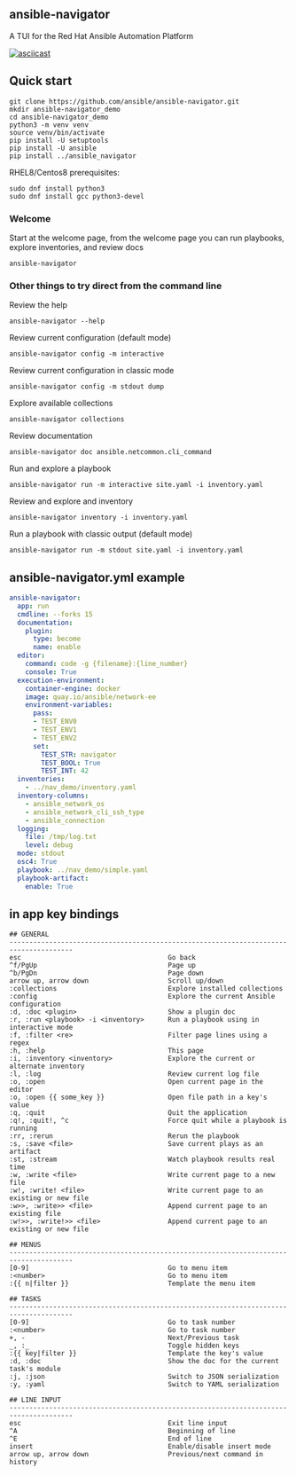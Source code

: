 ## ansible-navigator

A TUI for the Red Hat Ansible Automation Platform

[![asciicast](https://asciinema.org/a/gl7uVblC23dxGGTkVOEigDHCl.svg)](https://asciinema.org/a/gl7uVblC23dxGGTkVOEigDHCl)

## Quick start

```
git clone https://github.com/ansible/ansible-navigator.git
mkdir ansible-navigator_demo
cd ansible-navigator_demo
python3 -m venv venv
source venv/bin/activate
pip install -U setuptools
pip install -U ansible
pip install ../ansible_navigator
```

RHEL8/Centos8 prerequisites:

```
sudo dnf install python3
sudo dnf install gcc python3-devel
```


### Welcome
Start at the welcome page, from the welcome page you can run playbooks, explore inventories, and review docs
```
ansible-navigator
```

### Other things to try direct from the command line

Review the help
```
ansible-navigator --help
```

Review current configuration (default mode)
```
ansible-navigator config -m interactive
```

Review current configuration in classic mode
```
ansible-navigator config -m stdout dump
```

Explore available collections
```
ansible-navigator collections
```

Review documentation
```
ansible-navigator doc ansible.netcommon.cli_command
```

Run and explore a playbook
```
ansible-navigator run -m interactive site.yaml -i inventory.yaml
```

Review and explore and inventory
```
ansible-navigator inventory -i inventory.yaml
```

Run a playbook with classic output (default mode)
```
ansible-navigator run -m stdout site.yaml -i inventory.yaml
```


## ansible-navigator.yml example

```yaml
ansible-navigator:
  app: run
  cmdline: --forks 15
  documentation:
    plugin:
      type: become
      name: enable
  editor:
    command: code -g {filename}:{line_number}
    console: True
  execution-environment:
    container-engine: docker
    image: quay.io/ansible/network-ee
    environment-variables:
      pass:
      - TEST_ENV0
      - TEST_ENV1
      - TEST_ENV2
      set:
        TEST_STR: navigator
        TEST_BOOL: True
        TEST_INT: 42
  inventories:
    - ../nav_demo/inventory.yaml
  inventory-columns:
    - ansible_network_os
    - ansible_network_cli_ssh_type
    - ansible_connection
  logging:
    file: /tmp/log.txt
    level: debug
  mode: stdout
  osc4: True
  playbook: ../nav_demo/simple.yaml
  playbook-artifact:
    enable: True
```

## in app key bindings

```
## GENERAL
--------------------------------------------------------------------------------------
esc                                     Go back
^f/PgUp                                 Page up
^b/PgDn                                 Page down
arrow up, arrow down                    Scroll up/down
:collections                            Explore installed collections
:config                                 Explore the current Ansible configuration
:d, :doc <plugin>                       Show a plugin doc
:r, :run <playbook> -i <inventory>      Run a playbook using in interactive mode
:f, :filter <re>                        Filter page lines using a regex
:h, :help                               This page
:i, :inventory <inventory>              Explore the current or alternate inventory
:l, :log                                Review current log file
:o, :open                               Open current page in the editor
:o, :open {{ some_key }}                Open file path in a key's value
:q, :quit                               Quit the application
:q!, :quit!, ^c                         Force quit while a playbook is running
:rr, :rerun                             Rerun the playbook
:s, :save <file>                        Save current plays as an artifact
:st, :stream                            Watch playbook results real time
:w, :write <file>                       Write current page to a new file
:w!, :write! <file>                     Write current page to an existing or new file
:w>>, :write>> <file>                   Append current page to an existing file
:w!>>, :write!>> <file>                 Append current page to an existing or new file

## MENUS
--------------------------------------------------------------------------------------
[0-9]                                   Go to menu item
:<number>                               Go to menu item
:{{ n|filter }}                         Template the menu item

## TASKS
--------------------------------------------------------------------------------------
[0-9]                                   Go to task number
:<number>                               Go to task number
+, -                                    Next/Previous task
_, :_                                   Toggle hidden keys
:{{ key|filter }}                       Template the key's value
:d, :doc                                Show the doc for the current task's module
:j, :json                               Switch to JSON serialization
:y, :yaml                               Switch to YAML serialization

## LINE INPUT
--------------------------------------------------------------------------------------
esc                                     Exit line input
^A                                      Beginning of line
^E                                      End of line
insert                                  Enable/disable insert mode
arrow up, arrow down                    Previous/next command in history
```
